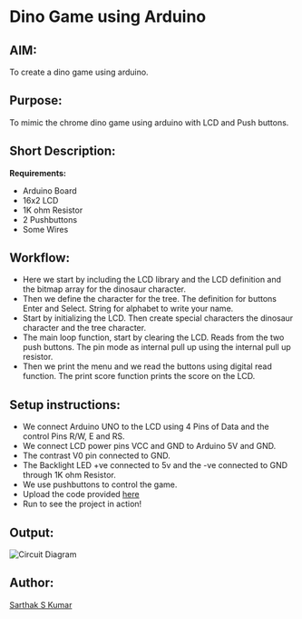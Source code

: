 # Dino Game using Arduino

## AIM:
To create a dino game using arduino.

## Purpose:

To mimic the chrome dino game using arduino with LCD and Push buttons.

## Short Description:

**Requirements:**

- Arduino Board
- 16x2 LCD
- 1K ohm Resistor
- 2 Pushbuttons
- Some Wires

## Workflow:
- Here we start by including the LCD library and the LCD definition and the bitmap array for the dinosaur character.
- Then we define the character for the tree. The definition for buttons Enter and Select. String for alphabet to write your name.
- Start by initializing the LCD. Then create special characters the dinosaur character and the tree character.
- The main loop function, start by clearing the LCD. Reads from the two push buttons. The pin mode as internal pull up using the internal pull up resistor.
- Then we print the menu and we read the buttons using digital read function. The print score function prints the score on the LCD.
## Setup instructions:

- We connect Arduino UNO to the LCD using 4 Pins of Data and the control Pins R/W, E and RS.
- We connect LCD power pins VCC and GND to Arduino 5V and GND.
- The contrast V0 pin connected to GND.
- The Backlight LED +ve connected to 5v and the -ve connected to GND through 1K ohm Resistor.
- We use pushbuttons to control the game.
- Upload the code provided [here](https://github.com/SarthakSKumar/IoT-Spot/blob/ea08c63f64471f38684518c0bb151cfe8508183c/Arduino/Dino%20Game%20using%20Arduino/Dino_Game_using_arduino.ino)
- Run to see the project in action!

## Output:

![Circuit Diagram](https://github.com/SarthakSKumar/IoT-Spot/blob/4d51545e31fa835f0a11f6db0ffcfe64c35cb90f/Arduino/Dino%20Game%20using%20Arduino/Images/Circuit%20Diagram.jpg)

## Author:

[Sarthak S Kumar](https://github.com/SarthakSKumar)

